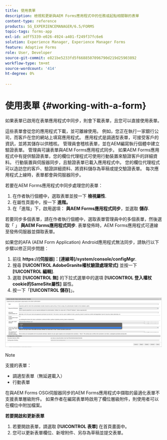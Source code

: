 ```yaml
---
title: 使用表單
description: 檢視和更新與AEM Forms應用程式中的任務或起點相關聯的表單
content-type: reference
products: SG_EXPERIENCEMANAGER/6.5/FORMS
topic-tags: forms-app
exl-id: adff5339-e026-4924-a401-f249f37fc6e6
solution: Experience Manager, Experience Manager Forms
feature: Adaptive Forms
role: User, Developer
source-git-commit: e821be5233fd5f6688507096790d219d25903892
workflow-type: tm+mt
source-wordcount: '414'
ht-degree: 0%

---
```


# 使用表單 {#working-with-a-form}

如果表單已啟用在表單應用程式中同步，則會下載表單，且您可以直接使用表單。

這些表單會從您的應用程式下載，並可離線使用。 例如，您正在執行一家銀行公司，而客戶在您的網站上填寫應用程式。 應用程式是調適型表單，可接受客戶的資訊，並將其儲存以供稽核。 管理員會稽核表單，並在AEM編寫執行個體中建立驗證表單。 管理員可讓表單與AEM Forms應用程式同步。 如果AEM Forms應用程式中有提供驗證表單，您的欄位代理程式可使用行動裝置來驗證客戶的詳細資料。 行動裝置與伺服器同步，且驗證表單已載入應用程式中。 您的欄位代理程式可以造訪您的客戶、驗證詳細資料、將資料儲存為草稿或提交驗證表單。 每次應用程式上線時，表單都會與伺服器同步。

若要在AEM Forms應用程式中同步處理您的表單：

1. 在作者執行個體中，選取表單並按一下 **檢視屬性**.
1. 在屬性頁面中，按一下 **進階。**
1. 在「進階」下，啟用選項： **與AEM Forms應用程式同步**，並選取 **儲存**.

若要同步多個表單，請在作者執行個體中，選取表單管理員中的多個表單，然後選取「 」 **與AEM Forms應用程式同步**. 表單發佈時，AEM Forms應用程式可連線至發佈伺服器並擷取表單。

如果您的AFA (AEM Form Application) Android應用程式無法同步，請執行以下步驟以修正同步問題：

1. 前往 **https://[伺服器]：[連線埠]/system/console/configMgr**.
1. 搜尋 **[!UICONTROL AdobeGranite權杖驗證處理常式]** 並按一下 **[!UICONTROL 編輯]**.
1. 選取 **[!UICONTROL 無]** 的下拉式選單中的選項 **[!UICONTROL 登入權杖cookie的SameSite屬性]** 屬性。
1. 按一下「**[!UICONTROL 儲存]**」。

![將影像與AFA Android應用程式同步](/help/forms/using/assets/afaandroid.png)

>[!NOTE]
>
>支援的表單：
>
>* 調適型表單（無延遲載入）
>* 行動表單
>
>在與AEM Forms OSGi伺服器同步的AEM Forms應用程式中擷取的最適化表單不支援表單層級附件。 如果作者在編寫表單時啟用了欄位層級附件，則使用者可以在欄位中附加檔案。


**若要開啟和更新表單**

1. 若要開啟表單，請選取 **[!UICONTROL 表單]** 在首頁畫面中。
1. 您可以更新表單欄位、新增附件、另存為草稿並提交表單。
